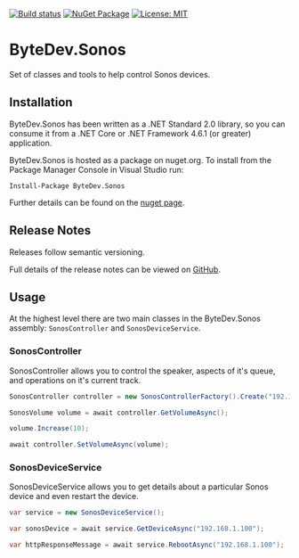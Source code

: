[![Build status](https://ci.appveyor.com/api/projects/status/github/bytedev/ByteDev.Sonos?branch=master&svg=true)](https://ci.appveyor.com/project/bytedev/ByteDev-Sonos/branch/master)
[![NuGet Package](https://img.shields.io/nuget/v/ByteDev.Sonos.svg)](https://www.nuget.org/packages/ByteDev.Sonos)
[![License: MIT](https://img.shields.io/badge/License-MIT-green.svg)](https://github.com/ByteDev/ByteDev.Sonos/blob/master/LICENSE)

# ByteDev.Sonos

Set of classes and tools to help control Sonos devices.

## Installation

ByteDev.Sonos has been written as a .NET Standard 2.0 library, so you can consume it from a .NET Core or .NET Framework 4.6.1 (or greater) application.

ByteDev.Sonos is hosted as a package on nuget.org.  To install from the Package Manager Console in Visual Studio run:

`Install-Package ByteDev.Sonos`

Further details can be found on the [nuget page](https://www.nuget.org/packages/ByteDev.Sonos/).

## Release Notes

Releases follow semantic versioning.

Full details of the release notes can be viewed on [GitHub](https://github.com/ByteDev/ByteDev.Sonos/blob/master/docs/RELEASE-NOTES.md).

## Usage

At the highest level there are two main classes in the ByteDev.Sonos assembly: `SonosController` and `SonosDeviceService`.

### SonosController

SonosController allows you to control the speaker, aspects of it's queue, and operations on it's current track.

```csharp
SonosController controller = new SonosControllerFactory().Create("192.168.1.100");

SonosVolume volume = await controller.GetVolumeAsync();

volume.Increase(10);

await controller.SetVolumeAsync(volume);
```

### SonosDeviceService

SonosDeviceService allows you to get details about a particular Sonos device and even restart the device.

```csharp
var service = new SonosDeviceService();

var sonosDevice = await service.GetDeviceAsync("192.168.1.100");

var httpResponseMessage = await service.RebootAsync("192.168.1.100");
```

